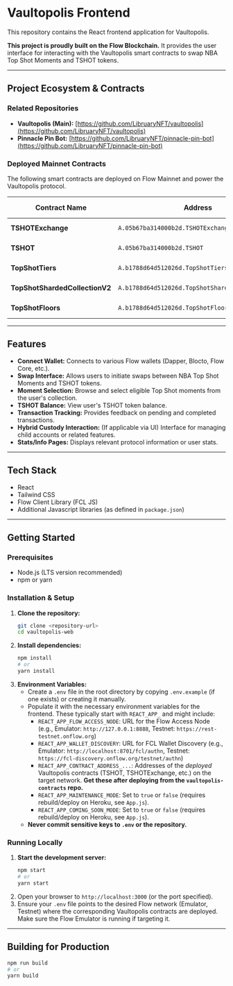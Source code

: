 # Vaultopolis Frontend

This repository contains the React frontend application for Vaultopolis.

**This project is proudly built on the Flow Blockchain.** It provides the user interface for interacting with the Vaultopolis smart contracts to swap NBA Top Shot Moments and TSHOT tokens.

---

## Project Ecosystem & Contracts

### Related Repositories

* **Vaultopolis (Main):** [https://github.com/LibruaryNFT/vaultopolis](https://github.com/LibruaryNFT/vaultopolis)
* **Pinnacle Pin Bot:** [https://github.com/LibruaryNFT/pinnacle-pin-bot](https://github.com/LibruaryNFT/pinnacle-pin-bot)

### Deployed Mainnet Contracts

The following smart contracts are deployed on Flow Mainnet and power the Vaultopolis protocol.

| Contract Name                  | Address                                        | Flowscan Link                                                                                         |
| ------------------------------ | ---------------------------------------------- | ----------------------------------------------------------------------------------------------------- |
| **TSHOTExchange** | `A.05b67ba314000b2d.TSHOTExchange`             | [View on Flowscan](https://www.flowscan.io/contract/A.05b67ba314000b2d.TSHOTExchange)                   |
| **TSHOT** | `A.05b67ba314000b2d.TSHOT`                     | [View on Flowscan](https://www.flowscan.io/contract/A.05b67ba314000b2d.TSHOT)                           |
| **TopShotTiers** | `A.b1788d64d512026d.TopShotTiers`              | [View on Flowscan](https://www.flowscan.io/contract/A.b1788d64d512026d.TopShotTiers)                  |
| **TopShotShardedCollectionV2** | `A.b1788d64d512026d.TopShotShardedCollectionV2` | [View on Flowscan](https://www.flowscan.io/contract/A.b1788d64d512026d.TopShotShardedCollectionV2) |
| **TopShotFloors** | `A.b1788d64d512026d.TopShotFloors`             | [View on Flowscan](https://www.flowscan.io/contract/A.b1788d64d512026d.TopShotFloors)                  |

---

## Features

-   **Connect Wallet:** Connects to various Flow wallets (Dapper, Blocto, Flow Core, etc.).
-   **Swap Interface:** Allows users to initiate swaps between NBA Top Shot Moments and TSHOT tokens.
-   **Moment Selection:** Browse and select eligible Top Shot moments from the user's collection.
-   **TSHOT Balance:** View user's TSHOT token balance.
-   **Transaction Tracking:** Provides feedback on pending and completed transactions.
-   **Hybrid Custody Interaction:** (If applicable via UI) Interface for managing child accounts or related features.
-   **Stats/Info Pages:** Displays relevant protocol information or user stats.

---

## Tech Stack

-   React
-   Tailwind CSS
-   Flow Client Library (FCL JS)
-   Additional Javascript libraries (as defined in `package.json`)

---

## Getting Started

### Prerequisites

-   Node.js (LTS version recommended)
-   npm or yarn

### Installation & Setup

1.  **Clone the repository:**
    ```bash
    git clone <repository-url>
    cd vaultopolis-web
    ```
2.  **Install dependencies:**
    ```bash
    npm install
    # or
    yarn install
    ```
3.  **Environment Variables:**
    * Create a `.env` file in the root directory by copying `.env.example` (if one exists) or creating it manually.
    * Populate it with the necessary environment variables for the frontend. These typically start with `REACT_APP_` and might include:
        * `REACT_APP_FLOW_ACCESS_NODE`: URL for the Flow Access Node (e.g., Emulator: `http://127.0.0.1:8888`, Testnet: `https://rest-testnet.onflow.org`)
        * `REACT_APP_WALLET_DISCOVERY`: URL for FCL Wallet Discovery (e.g., Emulator: `http://localhost:8701/fcl/authn`, Testnet: `https://fcl-discovery.onflow.org/testnet/authn`)
        * `REACT_APP_CONTRACT_ADDRESS_...`: Addresses of the _deployed_ Vaultopolis contracts (TSHOT, TSHOTExchange, etc.) on the target network. **Get these after deploying from the `vaultopolis-contracts` repo.**
        * `REACT_APP_MAINTENANCE_MODE`: Set to `true` or `false` (requires rebuild/deploy on Heroku, see `App.js`).
        * `REACT_APP_COMING_SOON_MODE`: Set to `true` or `false` (requires rebuild/deploy on Heroku, see `App.js`).
    * **Never commit sensitive keys to `.env` or the repository.**

### Running Locally

1.  **Start the development server:**
    ```bash
    npm start
    # or
    yarn start
    ```
2.  Open your browser to `http://localhost:3000` (or the port specified).
3.  Ensure your `.env` file points to the desired Flow network (Emulator, Testnet) where the corresponding Vaultopolis contracts are deployed. Make sure the Flow Emulator is running if targeting it.

---

## Building for Production

```bash
npm run build
# or
yarn build